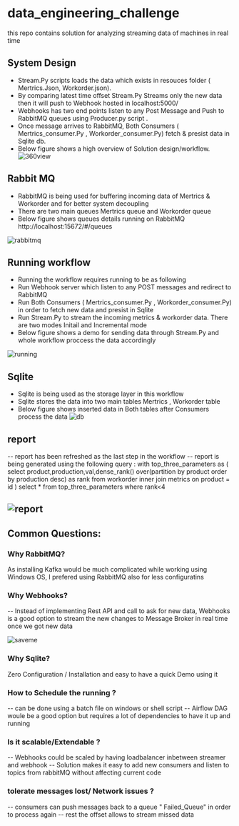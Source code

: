 # data_engineering_challenge
this repo contains solution for analyzing streaming data of machines in real time

## System Design 
- Stream.Py scripts loads the data which exists in resouces folder ( Mertrics.Json, Workorder.json). 
- By comparing latest time offset Stream.Py Streams only the new data then it will push to Webhook hosted in localhost:5000/
- Webhooks has two end points listen to any Post Message and Push to RabbitMQ queues using Producer.py script . 
- Once message arrives to RabbitMQ, Both Consumers ( Mertrics_consumer.Py , Workorder_consumer.Py) fetch & presist data in Sqlite db. 
- Below figure shows a high overview of Solution design/workflow.  
![360view](https://user-images.githubusercontent.com/18703395/213935687-70af8f6b-d2f9-4bf4-898b-5f7032e517ac.png)

## Rabbit MQ
- RabbitMQ is being used for buffering incoming data of Mertrics & Workorder and for better system decoupling
- There are two main queues Mertrics queue and Workorder queue 
-  Below figure shows queues details running on RabbitMQ http://localhost:15672/#/queues

![rabbitmq](https://user-images.githubusercontent.com/18703395/213935695-157f2985-9376-4b8f-b7d6-3727167e4c6d.png)

## Running workflow
- Running the workflow requires running to be as following 
- Run Webhook server which listen to any POST messages and redirect to RabbitMQ
- Run Both Consumers ( Mertrics_consumer.Py , Workorder_consumer.Py) in order to fetch new data and presist in Sqlite
- Run Stream.Py to stream the incoming metrics & workorder data. There are two modes Initail and Incremental mode 
- Below figure shows a demo for sending data through Stream.Py and whole workflow proccess the data accordingly 

![running](https://user-images.githubusercontent.com/18703395/213935698-503c2a2d-c43a-418c-a2b3-f5294be07636.png)

## Sqlite
- Sqlite is being used as the storage layer in this workflow 
- Sqlite stores the data into two main tables Mertrics , Workorder table 
- Below figure shows inserted data in Both tables after Consumers process the data 
![db](https://user-images.githubusercontent.com/18703395/213935721-4cf2ffbc-a4e0-403f-ba43-5fb777b9b46b.png)

## report
-- report has been refreshed as the last step in the workflow 
-- report is being generated using the following query : 
with top_three_parameters as (
select  product,production,val,dense_rank() over(partition by product order by production desc) as rank 
from workorder inner join metrics 
on product = id
) select * from top_three_parameters where rank<4


## ![report](https://user-images.githubusercontent.com/18703395/213935728-3f047724-a392-48fe-8e8d-c2ef1b322f79.png)

## Common Questions: 
### Why RabbitMQ? 
As installing Kafka would be much complicated while working using Windows OS, I prefered using RabbitMQ also for less configuratins
### Why Webhooks?

-- Instead of implementing Rest API and call to ask for new data, Webhooks is a good option to stream the new changes to Message Broker in real time once we got new data

 ![saveme](https://user-images.githubusercontent.com/18703395/213937313-c66489a4-bf8b-4332-b0a7-4cb097a19dba.png)
 
### Why Sqlite? 

Zero Configuration / Installation and easy to have a quick Demo using it 

### How to Schedule the running ? 
-- can be done using a batch file on windows or shell script 
-- Airflow DAG woule be a good option but requires a lot of dependencies to have it up and running 

### Is it scalable/Extendable ? 
-- Webhooks could be scaled by having loadbalancer inbetween streamer and webhook
-- Solution makes it easy to add new consumers and listen to topics from rabbitMQ without affecting current code 

### tolerate messages lost/ Network issues ? 
-- consumers can push messages back to a queue " Failed_Queue" in order to process again 
-- rest the offset allows to stream missed data 


